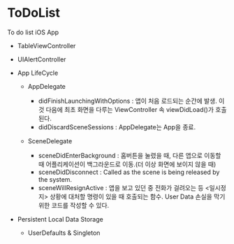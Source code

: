 # ToDoList
To do list iOS App

- TableViewController

- UIAlertController

- App LifeCycle

  - AppDelegate
    - didFinishLaunchingWithOptions : 앱이 처음 로드되는 순간에 발생. 이것 다음에 최초 화면을 다루는 ViewController 속 viewDidLoad()가 호출된다.
    - didDiscardSceneSessions : AppDelegate는 App을 종료.

  - SceneDelegate
    - sceneDidEnterBackground : 홈버튼을 눌렸을 때, 다른 앱으로 이동할 때 어플리케이션이 백그라운드로 이동.(더 이상 화면에 보이지 않을 때)
    - sceneDidDisconnect : Called as the scene is being released by the system. 
    - sceneWillResignActive : 앱을 보고 있던 중 전화가 걸려오는 등 <일시정지> 상황에 대처할 명령이 있을 때 호출되는 함수. User Data 손실을 막기 위한 코드를 작성할 수 있다.

- Persistent Local Data Storage
  - UserDefaults & Singleton
